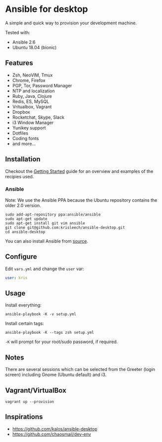 # Ansible for desktop

A simple and quick way to provision your development machine.

Tested with:

* Ansible 2.6
* Ubuntu 18.04 (bionic)

## Features

- Zsh, NeoVIM, Tmux
- Chrome, Firefox
- PGP, Tor, Password Manager
- NTP and localization
- Ruby, Java, Clojure
- Redis, ES, MySQL
- Vritualbox, Vagrant
- Dropbox
- Rocketchat, Skype, Slack
- i3 Window Manager
- Yunikey support
- Dotfiles
- Coding fonts
- and more...

## Installation

Checkout the [Getting Started](https://github.com/krisleech/ansible-desktop/wiki/Getting-started) guide
for an overview and examples of the recipies used.

### Ansible

Note: We use the Ansible PPA because the Ubuntu repository contains the older
2.0 version.

```
sudo add-apt-repository ppa:ansible/ansible
sudo apt-get update
sudo apt-get install git vim ansible
git clone git@github.com:krisleech/ansible-desktop.git
cd ansible-desktop
```

You can also install Ansible from [source](http://docs.ansible.com/ansible/intro_installation.html).


## Configure

Edit `vars.yml` and change the `user` var:

```yaml
user: kris
```

## Usage

Install everything:

    ansible-playbook -K -v setup.yml

Install certain tags:

    ansible-playbook -K --tags zsh setup.yml

`-K` will prompt for your root/sudo password, if required.

## Notes

There are several sessions which can be selected from the Greeter (login
screen) including Gnome (Ubuntu default) and i3.

## Vagrant/VirtualBox

```
vagrant up --provision
```

## Inspirations

* https://github.com/kalos/ansible-desktop
* https://github.com/chaosmail/dev-env
